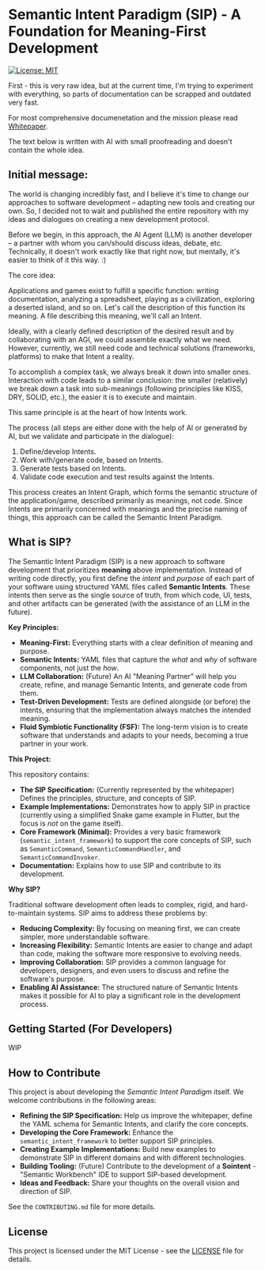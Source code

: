 # Semantic Intent Paradigm (SIP) - A Foundation for Meaning-First Development

[![License: MIT](https://img.shields.io/badge/License-MIT-yellow.svg)](https://opensource.org/licenses/MIT)

First - this is very raw idea, but at the current time, I'm trying to experiment with everything, so parts of documentation can be scrapped and outdated very fast.

For most comprehensive documenetation and the mission please read [Whitepaper](/docs/2025_feb_9_whitepaper_v1.md).

The text below is written with AI with small proofreading and doesn't contain the whole idea.

## Initial message:

The world is changing incredibly fast, and I believe it's time to change our approaches to software development – adapting new tools and creating our own. So, I decided not to wait and published the entire repository with my ideas and dialogues on creating a new development protocol.

Before we begin, in this approach, the AI Agent (LLM) is another developer – a partner with whom you can/should discuss ideas, debate, etc. Technically, it doesn't work exactly like that right now, but mentally, it's easier to think of it this way. :)

The core idea:

Applications and games exist to fulfill a specific function: writing documentation, analyzing a spreadsheet, playing as a civilization, exploring a deserted island, and so on. Let's call the description of this function its meaning. A file describing this meaning, we'll call an Intent.

Ideally, with a clearly defined description of the desired result and by collaborating with an AGI, we could assemble exactly what we need. However, currently, we still need code and technical solutions (frameworks, platforms) to make that Intent a reality.

To accomplish a complex task, we always break it down into smaller ones.
Interaction with code leads to a similar conclusion: the smaller (relatively) we break down a task into sub-meanings (following principles like KISS, DRY, SOLID, etc.), the easier it is to execute and maintain.

This same principle is at the heart of how Intents work.

The process (all steps are either done with the help of AI or generated by AI, but we validate and participate in the dialogue):

1. Define/develop Intents.
2. Work with/generate code, based on Intents.
3. Generate tests based on Intents.
4. Validate code execution and test results against the Intents.

This process creates an Intent Graph, which forms the semantic structure of the application/game, described primarily as meanings, not code.
Since Intents are primarily concerned with meanings and the precise naming of things, this approach can be called the Semantic Intent Paradigm.

## What is SIP?

The Semantic Intent Paradigm (SIP) is a new approach to software development that prioritizes **meaning** above implementation. Instead of writing code directly, you first define the _intent_ and _purpose_ of each part of your software using structured YAML files called **Semantic Intents**. These intents then serve as the single source of truth, from which code, UI, tests, and other artifacts can be generated (with the assistance of an LLM in the future).

**Key Principles:**

- **Meaning-First:** Everything starts with a clear definition of meaning and purpose.
- **Semantic Intents:** YAML files that capture the _what_ and _why_ of software components, not just the _how_.
- **LLM Collaboration:** (Future) An AI "Meaning Partner" will help you create, refine, and manage Semantic Intents, and generate code from them.
- **Test-Driven Development:** Tests are defined alongside (or before) the intents, ensuring that the implementation always matches the intended meaning.
- **Fluid Symbiotic Functionality (FSF):** The long-term vision is to create software that understands and adapts to your needs, becoming a true partner in your work.

**This Project:**

This repository contains:

- **The SIP Specification:** (Currently represented by the whitepaper) Defines the principles, structure, and concepts of SIP.
- **Example Implementations:** Demonstrates how to apply SIP in practice (currently using a simplified Snake game example in Flutter, but the focus is _not_ on the game itself).
- **Core Framework (Minimal):** Provides a very basic framework (`semantic_intent_framework`) to support the core concepts of SIP, such as `SemanticCommand`, `SemanticCommandHandler`, and `SemanticCommandInvoker`.
- **Documentation:** Explains how to use SIP and contribute to its development.

**Why SIP?**

Traditional software development often leads to complex, rigid, and hard-to-maintain systems. SIP aims to address these problems by:

- **Reducing Complexity:** By focusing on meaning first, we can create simpler, more understandable software.
- **Increasing Flexibility:** Semantic Intents are easier to change and adapt than code, making the software more responsive to evolving needs.
- **Improving Collaboration:** SIP provides a common language for developers, designers, and even users to discuss and refine the software's purpose.
- **Enabling AI Assistance:** The structured nature of Semantic Intents makes it possible for AI to play a significant role in the development process.

## Getting Started (For Developers)

WIP

## How to Contribute

This project is about developing the _Semantic Intent Paradigm_ itself. We welcome contributions in the following areas:

- **Refining the SIP Specification:** Help us improve the whitepaper, define the YAML schema for Semantic Intents, and clarify the core concepts.
- **Developing the Core Framework:** Enhance the `semantic_intent_framework` to better support SIP principles.
- **Creating Example Implementations:** Build new examples to demonstrate SIP in different domains and with different technologies.
- **Building Tooling:** (Future) Contribute to the development of a **Sointent** - "Semantic Workbench" IDE to support SIP-based development.
- **Ideas and Feedback:** Share your thoughts on the overall vision and direction of SIP.

See the `CONTRIBUTING.md` file for more details.

## License

This project is licensed under the MIT License - see the [LICENSE](LICENSE) file for details.
